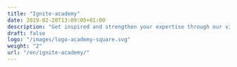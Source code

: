 ```yaml
---
title: "Ignite-academy"
date: 2019-02-20T13:09:05+01:00
description: "Get inspired and strengthen your expertise through our videos and custom training courses within strategic sourcing"
draft: false
logo: "/images/logo-academy-square.svg"
weight: "2"
url: "/en/ignite-academy/"
---
```


